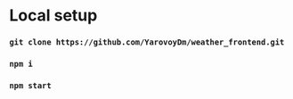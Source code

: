 # Local setup

### `git clone https://github.com/YarovoyDm/weather_frontend.git`

### `npm i`

### `npm start`

